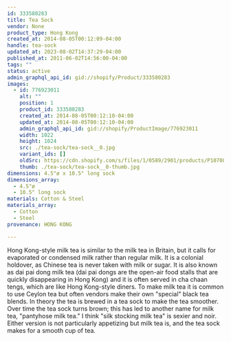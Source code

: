 ```yaml
---
id: 333580283
title: Tea Sock
vendor: None
product_type: Hong Kong
created_at: 2014-08-05T00:12:09-04:00
handle: tea-sock
updated_at: 2023-08-02T14:37:29-04:00
published_at: 2011-06-02T14:56:00-04:00
tags: ""
status: active
admin_graphql_api_id: gid://shopify/Product/333580283
images:
  - id: 776923011
    alt: ""
    position: 1
    product_id: 333580283
    created_at: 2014-08-05T00:12:10-04:00
    updated_at: 2014-08-05T00:12:10-04:00
    admin_graphql_api_id: gid://shopify/ProductImage/776923011
    width: 1022
    height: 1024
    src: ./tea-sock/tea-sock__0.jpg
    variant_ids: []
    oldSrc: https://cdn.shopify.com/s/files/1/0589/2901/products/P1070871.jpeg?v=1407211930
    thumb: ./tea-sock/tea-sock__0-thumb.jpg
dimensions: 4.5"ø x 10.5" long sock
dimensions_array:
  - 4.5"ø
  - 10.5" long sock
materials: Cotton & Steel
materials_array:
  - Cotton
  - Steel
provenance: HONG KONG

---
```


Hong Kong-style milk tea is similar to the milk tea in Britain, but it calls for evaporated or condensed milk rather than regular milk. It is a colonial holdover, as Chinese tea is never taken with milk or sugar. It is also known as dai pai dong milk tea (dai pai dongs are the open-air food stalls that are quickly disappearing in Hong Kong) and it is often served in cha chaan tengs, which are like Hong Kong-style diners. To make milk tea it is common to use Ceylon tea but often vendors make their own "special" black tea blends. In theory the tea is brewed in a tea sock to make the tea smoother. Over time the tea sock turns brown; this has led to another name for milk tea, "pantyhose milk tea." I think "silk stocking milk tea" is sexier and noir. Either version is not particularly appetizing but milk tea is, and the tea sock makes for a smooth cup of tea.